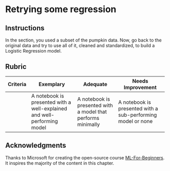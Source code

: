 # Retrying some regression

## Instructions

In the section, you used a subset of the pumpkin data. Now, go back to the original data and try to use all of it, cleaned and standardized, to build a Logistic Regression model.

## Rubric

| Criteria | Exemplary                                                               | Adequate                                                     | Needs Improvement                                           |
| -------- | ----------------------------------------------------------------------- | ------------------------------------------------------------ | ----------------------------------------------------------- |
|          | A notebook is presented with a well-explained and well-performing model | A notebook is presented with a model that performs minimally | A notebook is presented with a sub-performing model or none |

## Acknowledgments

Thanks to Microsoft for creating the open-source course [ML-For-Beginners](https://github.com/microsoft/ML-For-Beginners). It inspires the majority of the content in this chapter.
